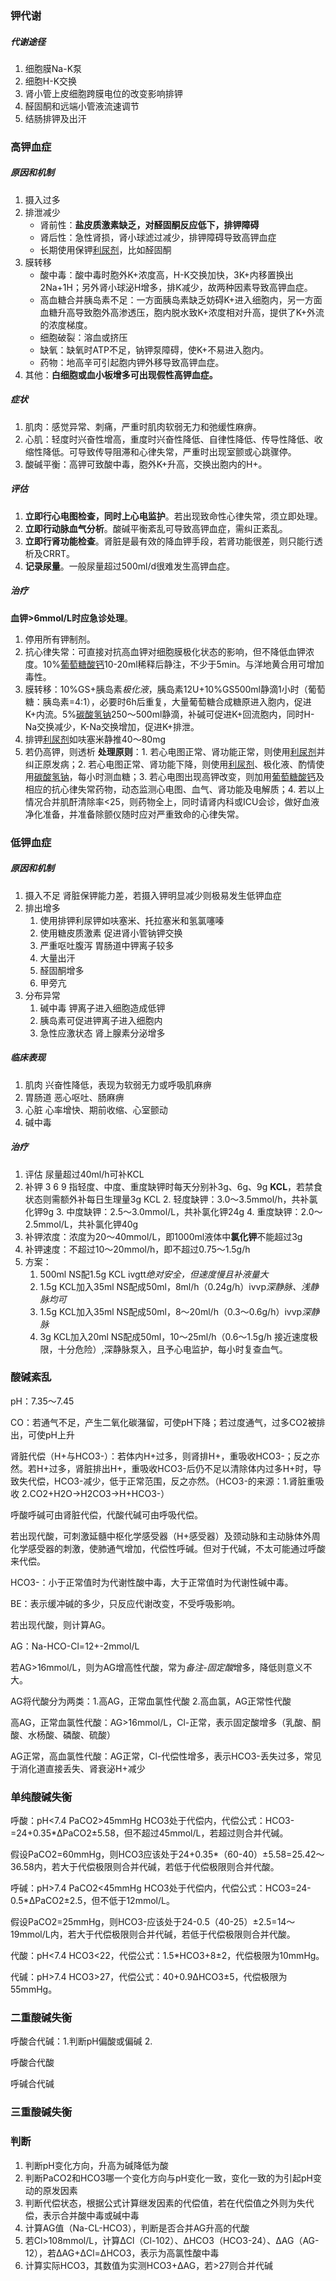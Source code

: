 ### 钾代谢

##### 代谢途径
1.  细胞膜Na-K泵
2.  细胞H-K交换
3.  肾小管上皮细胞跨膜电位的改变影响排钾
4.  醛固酮和远端小管液流速调节
5.  结肠排钾及出汗

### 高钾血症
##### 原因和机制
1.  摄入过多
2.  排泄减少
    -   肾前性：**盐皮质激素缺乏，对醛固酮反应低下，排钾障碍**
    -   肾后性：急性肾损，肾小球滤过减少，排钾障碍导致高钾血症
    -   长期使用保钾[利尿剂](attachment/floder/药物/利尿剂.md)，比如醛固酮
3.  膜转移
    -   酸中毒：酸中毒时胞外K+浓度高，H-K交换加快，3K+内移置换出2Na+1H；另外肾小球泌H增多，排K减少，故两种因素导致高钾血症。
    -   高血糖合并胰岛素不足：一方面胰岛素缺乏妨碍K+进入细胞内，另一方面血糖升高导致胞外高渗透压，胞内脱水致K+浓度相对升高，提供了K+外流的浓度梯度。
    -   细胞破裂：溶血或挤压
    -   缺氧：缺氧时ATP不足，钠钾泵障碍，使K+不易进入胞内。
    -   药物：地高辛可引起胞内钾外移导致高钾血症。
4.  其他：**白细胞或血小板增多可出现假性高钾血症。**

##### 症状
1.  肌肉：感觉异常、刺痛，严重时肌肉软弱无力和弛缓性麻痹。
2.  心肌：轻度时兴奋性增高，重度时兴奋性降低、自律性降低、传导性降低、收缩性降低。可导致传导阻滞和心律失常，严重时出现室颤或心跳骤停。
3.  酸碱平衡：高钾可致酸中毒，胞外K+升高，交换出胞内的H+。

##### 评估
1. **立即行心电图检查，同时上心电监护**。若出现致命性心律失常，须立即处理。
2. **立即行动脉血气分析**。酸碱平衡紊乱可导致高钾血症，需纠正紊乱。
3. **立即行肾功能检查**。肾脏是最有效的降血钾手段，若肾功能很差，则只能行透析及CRRT。
4. **记录尿量**。一般尿量超过500ml/d很难发生高钾血症。

##### 治疗
**血钾>6mmol/L时应急诊处理**。
1.  停用所有钾制剂。
2.  抗心律失常：可直接对抗高血钾对细胞膜极化状态的影响，但不降低血钾浓度。10%[葡萄糖酸钙](attachment/floder/葡萄糖酸钙.md)10-20ml稀释后静注，不少于5min。与洋地黄合用可增加毒性。
3.  膜转移：10%GS+胰岛素*极化液*，胰岛素12U+10%GS500ml静滴1小时（葡萄糖：胰岛素=4:1），必要时6h后重复，大量葡萄糖合成糖原进入胞内，促进K+内流。5%[碳酸氢钠](attachment/floder/碳酸氢钠.md)250～500ml静滴，补碱可促进K+回流胞内，同时H-Na交换减少，K-Na交换增加，促进K+排泄。
4.  排钾[利尿剂](attachment/floder/药物/利尿剂.md)如呋塞米静推40～80mg
5.  若仍高钾，则透析
**处理原则**：1. 若心电图正常、肾功能正常，则使用[利尿剂](attachment/floder/药物/利尿剂.md)并纠正原发病；2. 若心电图正常、肾功能下降，则使用[利尿剂](attachment/floder/药物/利尿剂.md)、极化液、酌情使用[碳酸氢钠](attachment/floder/碳酸氢钠.md)，每小时测血糖；3. 若心电图出现高钾改变，则加用[葡萄糖酸钙](attachment/floder/葡萄糖酸钙.md)及相应的抗心律失常药物，动态监测心电图、血气、肾功能及电解质；4. 若以上情况合并肌酐清除率<25，则药物全上，同时请肾内科或ICU会诊，做好血液净化准备，并准备除颤仪随时应对严重致命的心律失常。

### 低钾血症
##### 原因和机制
1.  摄入不足 肾脏保钾能力差，若摄入钾明显减少则极易发生低钾血症
2.  排出增多
    1.  使用排钾利尿钾如呋塞米、托拉塞米和氢氯噻嗪
    2.  使用糖皮质激素 促进肾小管钠钾交换
    3.  严重呕吐腹泻 胃肠道中钾离子较多
    4.  大量出汗
    5.  醛固酮增多
    6.  甲旁亢
3.  分布异常
    1.  碱中毒 钾离子进入细胞造成低钾
    2.  胰岛素可促进钾离子进入细胞内
    3.  急性应激状态 肾上腺素分泌增多

##### 临床表现
1.  肌肉 兴奋性降低，表现为软弱无力或呼吸肌麻痹
2.  胃肠道 恶心呕吐、肠麻痹
3.  心脏 心率增快、期前收缩、心室颤动
4.  碱中毒

##### 治疗
1.  评估 尿量超过40ml/h可补KCL
2.  补钾 3 6 9 指轻度、中度、重度缺钾时每天分别补3g、6g、9g **KCL**，若禁食状态则需额外补每日生理量3g KCL
	2.  轻度缺钾：3.0～3.5mmol/h，共补氯化钾9g
	3.  中度缺钾：2.5～3.0mmol/L，共补氯化钾24g
	4.  重度缺钾：2.0～2.5mmol/L，共补氯化钾40g
3. 补钾浓度：浓度为20～40mmol/L，即1000ml液体中**氯化钾**不能超过3g
4. 补钾速度：不超过10～20mmol/h，即不超过0.75～1.5g/h
5.  方案：
	1.  500ml NS配1.5g KCL ivgtt*绝对安全，但速度慢且补液量大*
	2.  1.5g KCL加入35ml NS配成50ml，8ml/h（0.24g/h）ivvp*深静脉、浅静脉均可*
	3.  1.5g KCL加入35ml NS配成50ml，8～20ml/h（0.3～0.6g/h）ivvp*深静脉*
	4.  3g KCL加入20ml NS配成50ml，10～25ml/h（0.6～1.5g/h 接近速度极限，十分危险）,深静脉泵入，且予心电监护，每小时复查血气。

### 酸碱紊乱
pH：7.35～7.45

CO：若通气不足，产生二氧化碳潴留，可使pH下降；若过度通气，过多CO2被排出，可使pH上升

肾脏代偿（H+与HCO3-）：若体内H+过多，则肾排H+，重吸收HCO3-；反之亦然。若H+过多，肾脏排出H+，重吸收HCO3-后仍不足以清除体内过多H+时，导致失代偿，HCO3-减少，低于正常范围，反之亦然。（HCO3-的来源：1.肾脏重吸收 2.CO2+H2O→H2CO3→H+HCO3-）

呼酸呼碱可由肾脏代偿，代酸代碱可由呼吸代偿。

若出现代酸，可刺激延髓中枢化学感受器（H+感受器）及颈动脉和主动脉体外周化学感受器的刺激，使肺通气增加，代偿性呼碱。但对于代碱，不太可能通过呼酸来代偿。

HCO3-：小于正常值时为代谢性酸中毒，大于正常值时为代谢性碱中毒。

BE：表示缓冲碱的多少，只反应代谢改变，不受呼吸影响。

若出现代酸，则计算AG。

AG：Na-HCO-Cl=12+-2mmol/L

若AG>16mmol/L，则为AG增高性代酸，常为*备注-固定酸*增多，降低则意义不大。

AG将代酸分为两类：1.高AG，正常血氯性代酸 2.高血氯，AG正常性代酸

高AG，正常血氯性代酸：AG>16mmol/L，Cl-正常，表示固定酸增多（乳酸、酮酸、水杨酸、磷酸、硫酸）

AG正常，高血氯性代酸：AG正常，Cl-代偿性增多，表示HCO3-丢失过多，常见于消化道直接丢失、肾衰泌H+减少

### 单纯酸碱失衡

呼酸：pH<7.4 PaCO2>45mmHg HCO3处于代偿内，代偿公式：HCO3-=24+0.35*ΔPaCO2±5.58，但不超过45mmol/L，若超过则合并代碱。

假设PaCO2=60mmHg，则HCO3应该处于24+0.35*（60-40）±5.58=25.42～36.58内，若大于代偿极限则合并代碱，若低于代偿极限则合并代酸。

呼碱：pH>7.4 PaCO2<45mmHg HCO3处于代偿内，代偿公式：HCO3=24-0.5*ΔPaCO2±2.5，但不低于12mmol/L。

假设PaCO2=25mmHg，则HCO3-应该处于24-0.5（40-25）±2.5=14～19mmol/L内，若大于代偿极限则合并代碱，若低于代偿极限则合并代酸。

代酸：pH<7.4 HCO3<22，代偿公式：1.5*HCO3+8±2，代偿极限为10mmHg。

代碱：pH>7.4 HCO3>27，代偿公式：40+0.9ΔHCO3±5，代偿极限为55mmHg。

### 二重酸碱失衡

呼酸合代碱：1.判断pH偏酸或偏碱 2.

呼酸合代酸

呼碱合代碱

### 三重酸碱失衡

### 判断

1.  判断pH变化方向，升高为碱降低为酸
2.  判断PaCO2和HCO3哪一个变化方向与pH变化一致，变化一致的为引起pH变动的原发因素
3.  判断代偿状态，根据公式计算继发因素的代偿值，若在代偿值之外则为失代偿，表示合并酸中毒或碱中毒
4.  计算AG值（Na-CL-HCO3），判断是否合并AG升高的代酸
5.  若Cl>108mmol/L，计算ΔCl（Cl-102）、ΔHCO3（HCO3-24）、ΔAG（AG-12），若ΔAG+ΔCl=ΔHCO3，表示为高氯性酸中毒
6.  计算实际HCO3，其数值为实测HCO3+ΔAG，若>27则合并代碱